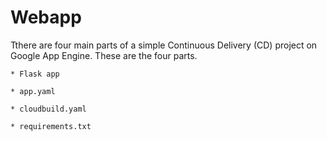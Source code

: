 # Webapp

Tthere are four main parts of a simple Continuous Delivery (CD) project on Google App Engine.  These are the four parts.

    * Flask app 

    * app.yaml 

    * cloudbuild.yaml

    * requirements.txt